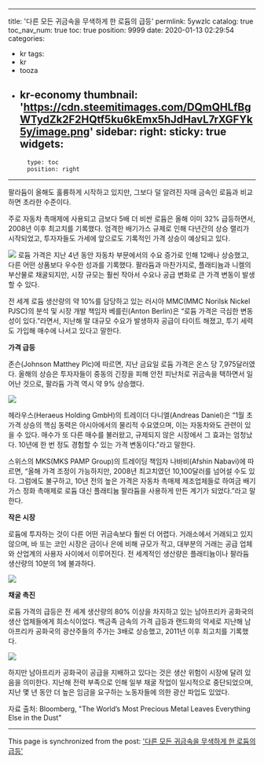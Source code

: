 
---
title: '다른 모든 귀금속을 무색하게 한 로듐의 급등'
permlink: 5ywzlc
catalog: true
toc_nav_num: true
toc: true
position: 9999
date: 2020-01-13 02:29:54
categories:
- kr
tags:
- kr
- tooza
- kr-economy
thumbnail: 'https://cdn.steemitimages.com/DQmQHLfBgWTydZk2F2HQtf5ku6kEmx5hJdHavL7rXGFYk5y/image.png'
sidebar:
    right:
        sticky: true
widgets:
    -
        type: toc
        position: right
---


팔라듐이 올해도 훌륭하게 시작하고 있지만, 그보다 덜 알려진 자매 금속인 로듐과 비교하면 초라한 수준이다.

주로 자동차 촉매제에 사용되고 금보다 5배 더 비싼 로듐은 올해 이미 32% 급등하면서, 2008년 이후 최고치를 기록했다. 엄격한 배기가스 규제로 인해 다년간의 상승 랠리가 시작되었고, 투자자들도 가세에 앞으로도 기록적인 가격 상승이 예상되고 있다.

﻿![](https://cdn.steemitimages.com/DQmQHLfBgWTydZk2F2HQtf5ku6kEmx5hJdHavL7rXGFYk5y/image.png)
﻿
로듐 가격은 지난 4년 동안 자동차 부문에서의 수요 증가로 인해 12배나 상승했고, 다른 어떤 상품보다 우수한 성과를 기록했다. 팔라듐과 마찬가지로, 플래티늄과 니켈의 부산물로 채굴되지만, 시장 규모는 훨씬 작아서 수요나 공급 변화로 큰 가격 변동이 발생할 수 있다. 

전 세계 로듐 생산량의 약 10%를 담당하고 있는 러시아 MMC(MMC Norilsk Nickel PJSC)의 분석 및 시장 개발 책임자 베를린(Anton Berlin)은 “로듐 가격은 극심한 변동성이 있다.”라면서, 지난해 말 대규모 수요가 발생하자 공급이 타이트 해졌고, 투기 세력도 가입해 매수에 나서고 있다고 말한다.  

**가격 급등** 

존슨(Johnson Matthey Plc)에 따르면, 지난 금요일 로듐 가격은 온스 당 7,975달러였다. 올해의 상승은 투자자들이 중동의 긴장을 피해 안전 피난처로 귀금속을 택하면서 일어난 것으로, 팔라듐 가격 역시 약 9% 상승했다.

![](https://cdn.steemitimages.com/DQmcVejFZUHY9XGaBXmcPLt31dTskoiDwsWfkcKaPTNFSQR/image.png)

헤라우스(Heraeus Holding GmbH)의 트레이더 다니엘(Andreas Daniel)은 “1월 초 가격 상승의 핵심 동력은 아시아에서의 물리적 수요였으며, 이는 자동차와도 관련이 있을 수 있다. 매수가 또 다른 매수를 불러왔고, 규제되지 않은 시장에서 그 효과는 엄청났다. 10년에 한 번 정도 경험할 수 있는 가격 변동이다."라고 말한다. 

스위스의 MKS(MKS PAMP Group)의 트레이딩 책임자 나바비(Afshin Nabavi)에 따르면, “올해 가격 조정이 ​​가능하지만, 2008년 최고치였던 10,100달러를 넘어설 수도 있다. 그럼에도 불구하고, 10년 전의 높은 가격은 자동차 촉매제 제조업체들로 하여금 배기가스 정화 촉매제로 로듐 대신 플래티늄 팔라듐을 사용하게 만든 계기가 되었다.”라고 말한다.
 
**작은 시장** 

로듐에 투자하는 것이 다른 어떤 귀금속보다 훨씬 더 어렵다. 거래소에서 거래되고 있지 않으며, 바 또는 코인 시장은 금이나 은에 비해 규모가 작고, 대부분의 거래는 공급 업체와 산업계의 사용자 사이에서 이루어진다. 전 세계적인 생산량은 플래티늄이나 팔라듐 생산량의 10분의 1에 불과하다.

![](https://cdn.steemitimages.com/DQmes9bmtjjaZw6bssed8kg7VLrCGKd5RXyYBQWWHtQEa6a/image.png)

**채굴 촉진** 

로듐 가격의 급등은 전 세계 생산량의 80% 이상을 차지하고 있는 남아프리카 공화국의 생산 업체들에게 희소식이었다. 백금족 금속의 가격 급등과 랜드화의 약세로 지난해 남아프리카 공화국의 광산주들의 주가는 3배로 상승했고, 2011년 이후 최고치를 기록했다.

![](https://cdn.steemitimages.com/DQmdo2nK7HjR42uY9EjNCsMZVZzz5t9tmww39WqtHFeVUw5/image.png)

하지만 남아프리카 공화국이 공급을 지배하고 있다는 것은 생산 위험이 시장에 달려 있음을 의미한다. 지난해 전력 부족으로 인해 일부 채굴 작업이 일시적으로 중단되었으며, 지난 몇 년 동안 더 높은 임금을 요구하는 노동자들에 의한 광산 파업도 있었다. 

자료 출처: Bloomberg, "The World’s Most Precious Metal Leaves Everything Else in the Dust"

- - -

This page is synchronized from the post: ['다른 모든 귀금속을 무색하게 한 로듐의 급등'](https://steemit.com/@pius.pius/5ywzlc)
